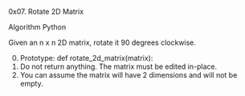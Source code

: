 0x07. Rotate 2D Matrix


Algorithm
Python


Given an n x n 2D matrix, rotate it 90 degrees clockwise.

0.	Prototype: def rotate_2d_matrix(matrix):
1.	Do not return anything. The matrix must be edited in-place.
2.	You can assume the matrix will have 2 dimensions and will not be empty.
